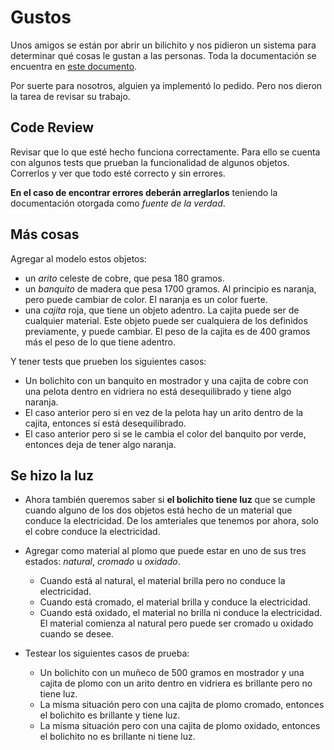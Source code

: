 # Gustos

Unos amigos se están por abrir un bilichito y nos pidieron un sistema para determinar qué cosas le gustan a las personas. Toda la documentación se encuentra en [este documento](doc/objetosGustos.md).

Por suerte para nosotros, alguien ya implementó lo pedido. Pero nos dieron la tarea de revisar su trabajo.

## Code Review

Revisar que lo que esté hecho funciona correctamente. Para ello se cuenta con algunos tests que prueban la funcionalidad de algunos objetos. Correrlos y ver que todo esté correcto y sin errores.

**En el caso de encontrar errores deberán arreglarlos** teniendo la documentación otorgada como _fuente de la verdad_.

## Más cosas

Agregar al modelo estos objetos:

- un _arito_ celeste de cobre, que pesa 180 gramos.
- un _banquito_ de madera que pesa 1700 gramos. 
  Al principio es naranja, pero puede cambiar de color. 
  El naranja es un color fuerte.
- una _cajita_ roja, que tiene un objeto adentro. La cajita puede ser de cualquier material. 
  Este objeto puede ser cualquiera de los definidos previamente, y puede cambiar.
  El peso de la cajita es de 400 gramos más el peso de lo que tiene adentro.
    
Y tener tests que prueben los siguientes casos:
- Un bolichito con un banquito en mostrador y una cajita de cobre con una pelota dentro en vidriera no está desequilibrado y tiene algo naranja.
- El caso anterior pero si en vez de la pelota hay un arito dentro de la cajita, entonces sí está desequilibrado.
- El caso anterior pero si se le cambia el color del banquito por verde, entonces deja de tener algo naranja.


## Se hizo la luz

- Ahora también queremos saber si **el bolichito tiene luz** que se cumple cuando alguno de los dos objetos está hecho de un material que conduce la electricidad. De los amteriales que tenemos por ahora, solo el cobre conduce la electricidad.

- Agregar como material al plomo que puede estar en uno de sus tres estados: _natural_, _cromado_ u _oxidado_.
  - Cuando está al natural, el material brilla pero no conduce la electricidad.
  - Cuando está cromado, el material brilla y conduce la electricidad.
  - Cuando está oxidado, el material no brilla ni conduce la electricidad.
  El material comienza al natural pero puede ser cromado u oxidado cuando se desee.

- Testear los siguientes casos de prueba:
  - Un bolichito con un muñeco de 500 gramos en mostrador y una cajita de plomo con un arito dentro en vidriera es brillante pero no tiene luz.
  - La misma situación pero con una cajita de plomo cromado, entonces el bolichito es brillante y tiene luz.
  - La misma situación pero con una cajita de plomo oxidado, entonces el bolichito no es brillante ni tiene luz.

